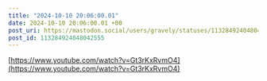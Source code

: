 ```yaml
---
title: "2024-10-10 20:06:00.01"
date: 2024-10-10 20:06:00.01 +00
post_uri: https://mastodon.social/users/gravely/statuses/113284924048042555
post_id: 113284924048042555
---
```

[https://www.youtube.com/watch?v=Gt3rKxRvmO4](https://www.youtube.com/watch?v=Gt3rKxRvmO4)


